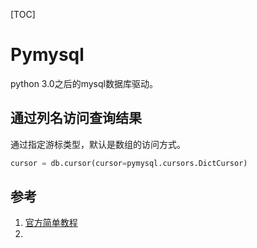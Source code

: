 [TOC]

# Pymysql

python 3.0之后的mysql数据库驱动。

## 通过列名访问查询结果

通过指定游标类型，默认是数组的访问方式。

```python
cursor = db.cursor(cursor=pymysql.cursors.DictCursor)
```

## 参考

1. [官方简单教程](https://docs.microsoft.com/zh-cn/sql/connect/python/pymssql/step-3-proof-of-concept-connecting-to-sql-using-pymssql?view=sql-server-ver15)
2. [](http://www.pymssql.org/en/stable/pymssql_examples.html)
